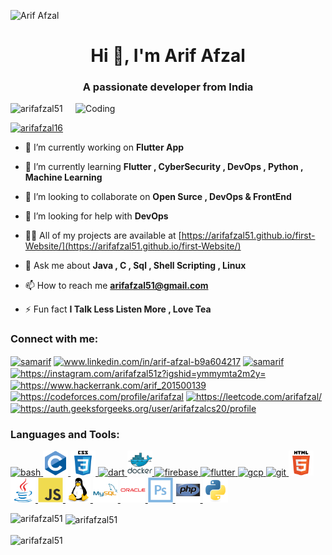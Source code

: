 ![Arif Afzal](https://user-images.githubusercontent.com/89844623/184552828-0700fbb8-e85f-49d8-b5e8-29a1b296edd4.gif)
<h1 align="center">Hi 👋, I'm Arif Afzal</h1>
<h3 align="center">A passionate developer from India</h3>
<img align="right" alt="Coding" width="400" src="https://miro.medium.com/max/1600/0*C-cPP9D2MIyeexAT.gif">
<p align="left"> <img src="https://komarev.com/ghpvc/?username=arifafzal51&label=Profile%20views&color=0e75b6&style=flat" alt="arifafzal51" /> </p>

<p align="left"> <a href="https://twitter.com/arifafzal16" target="blank"><img src="https://img.shields.io/twitter/follow/arifafzal16?logo=twitter&style=for-the-badge" alt="arifafzal16" /></a> </p>

- 🔭 I’m currently working on **Flutter App**

- 🌱 I’m currently learning **Flutter , CyberSecurity , DevOps , Python , Machine Learning**

- 👯 I’m looking to collaborate on **Open Surce , DevOps & FrontEnd**

- 🤝 I’m looking for help with **DevOps**

- 👨‍💻 All of my projects are available at [https://arifafzal51.github.io/first-Website/](https://arifafzal51.github.io/first-Website/)

- 💬 Ask me about **Java , C , Sql , Shell Scripting , Linux**

- 📫 How to reach me **arifafzal51@gmail.com**

- ⚡ Fun fact **I Talk Less Listen More , Love Tea**

<h3 align="left">Connect with me:</h3>
<p align="left">
<a href="https://twitter.com/samarif" target="blank"><img align="center" src="https://raw.githubusercontent.com/rahuldkjain/github-profile-readme-generator/master/src/images/icons/Social/twitter.svg" alt="samarif" height="30" width="40" /></a>
<a href="https://linkedin.com/in/www.linkedin.com/in/arif-afzal-b9a604217" target="blank"><img align="center" src="https://raw.githubusercontent.com/rahuldkjain/github-profile-readme-generator/master/src/images/icons/Social/linked-in-alt.svg" alt="www.linkedin.com/in/arif-afzal-b9a604217" height="30" width="40" /></a>
<a href="https://fb.com/samarif" target="blank"><img align="center" src="https://raw.githubusercontent.com/rahuldkjain/github-profile-readme-generator/master/src/images/icons/Social/facebook.svg" alt="samarif" height="30" width="40" /></a>
<a href="https://instagram.com/https://instagram.com/arifafzal51z?igshid=ymmymta2m2y=" target="blank"><img align="center" src="https://raw.githubusercontent.com/rahuldkjain/github-profile-readme-generator/master/src/images/icons/Social/instagram.svg" alt="https://instagram.com/arifafzal51z?igshid=ymmymta2m2y=" height="30" width="40" /></a>
<a href="https://www.hackerrank.com/https://www.hackerrank.com/arif_201500139" target="blank"><img align="center" src="https://raw.githubusercontent.com/rahuldkjain/github-profile-readme-generator/master/src/images/icons/Social/hackerrank.svg" alt="https://www.hackerrank.com/arif_201500139" height="30" width="40" /></a>
<a href="https://codeforces.com/profile/https://codeforces.com/profile/arifafzal" target="blank"><img align="center" src="https://raw.githubusercontent.com/rahuldkjain/github-profile-readme-generator/master/src/images/icons/Social/codeforces.svg" alt="https://codeforces.com/profile/arifafzal" height="30" width="40" /></a>
<a href="https://www.leetcode.com/https://leetcode.com/arifafzal/" target="blank"><img align="center" src="https://raw.githubusercontent.com/rahuldkjain/github-profile-readme-generator/master/src/images/icons/Social/leet-code.svg" alt="https://leetcode.com/arifafzal/" height="30" width="40" /></a>
<a href="https://auth.geeksforgeeks.org/user/https://auth.geeksforgeeks.org/user/arifafzalcs20/profile" target="blank"><img align="center" src="https://raw.githubusercontent.com/rahuldkjain/github-profile-readme-generator/master/src/images/icons/Social/geeks-for-geeks.svg" alt="https://auth.geeksforgeeks.org/user/arifafzalcs20/profile" height="30" width="40" /></a>
</p>

<h3 align="left">Languages and Tools:</h3>
<p align="left"> <a href="https://www.gnu.org/software/bash/" target="_blank" rel="noreferrer"> <img src="https://www.vectorlogo.zone/logos/gnu_bash/gnu_bash-icon.svg" alt="bash" width="40" height="40"/> </a> <a href="https://www.cprogramming.com/" target="_blank" rel="noreferrer"> <img src="https://raw.githubusercontent.com/devicons/devicon/master/icons/c/c-original.svg" alt="c" width="40" height="40"/> </a> <a href="https://www.w3schools.com/css/" target="_blank" rel="noreferrer"> <img src="https://raw.githubusercontent.com/devicons/devicon/master/icons/css3/css3-original-wordmark.svg" alt="css3" width="40" height="40"/> </a> <a href="https://dart.dev" target="_blank" rel="noreferrer"> <img src="https://www.vectorlogo.zone/logos/dartlang/dartlang-icon.svg" alt="dart" width="40" height="40"/> </a> <a href="https://www.docker.com/" target="_blank" rel="noreferrer"> <img src="https://raw.githubusercontent.com/devicons/devicon/master/icons/docker/docker-original-wordmark.svg" alt="docker" width="40" height="40"/> </a> <a href="https://firebase.google.com/" target="_blank" rel="noreferrer"> <img src="https://www.vectorlogo.zone/logos/firebase/firebase-icon.svg" alt="firebase" width="40" height="40"/> </a> <a href="https://flutter.dev" target="_blank" rel="noreferrer"> <img src="https://www.vectorlogo.zone/logos/flutterio/flutterio-icon.svg" alt="flutter" width="40" height="40"/> </a> <a href="https://cloud.google.com" target="_blank" rel="noreferrer"> <img src="https://www.vectorlogo.zone/logos/google_cloud/google_cloud-icon.svg" alt="gcp" width="40" height="40"/> </a> <a href="https://git-scm.com/" target="_blank" rel="noreferrer"> <img src="https://www.vectorlogo.zone/logos/git-scm/git-scm-icon.svg" alt="git" width="40" height="40"/> </a> <a href="https://www.w3.org/html/" target="_blank" rel="noreferrer"> <img src="https://raw.githubusercontent.com/devicons/devicon/master/icons/html5/html5-original-wordmark.svg" alt="html5" width="40" height="40"/> </a> <a href="https://www.java.com" target="_blank" rel="noreferrer"> <img src="https://raw.githubusercontent.com/devicons/devicon/master/icons/java/java-original.svg" alt="java" width="40" height="40"/> </a> <a href="https://developer.mozilla.org/en-US/docs/Web/JavaScript" target="_blank" rel="noreferrer"> <img src="https://raw.githubusercontent.com/devicons/devicon/master/icons/javascript/javascript-original.svg" alt="javascript" width="40" height="40"/> </a> <a href="https://www.linux.org/" target="_blank" rel="noreferrer"> <img src="https://raw.githubusercontent.com/devicons/devicon/master/icons/linux/linux-original.svg" alt="linux" width="40" height="40"/> </a> <a href="https://www.mysql.com/" target="_blank" rel="noreferrer"> <img src="https://raw.githubusercontent.com/devicons/devicon/master/icons/mysql/mysql-original-wordmark.svg" alt="mysql" width="40" height="40"/> </a> <a href="https://www.oracle.com/" target="_blank" rel="noreferrer"> <img src="https://raw.githubusercontent.com/devicons/devicon/master/icons/oracle/oracle-original.svg" alt="oracle" width="40" height="40"/> </a> <a href="https://www.photoshop.com/en" target="_blank" rel="noreferrer"> <img src="https://raw.githubusercontent.com/devicons/devicon/master/icons/photoshop/photoshop-line.svg" alt="photoshop" width="40" height="40"/> </a> <a href="https://www.php.net" target="_blank" rel="noreferrer"> <img src="https://raw.githubusercontent.com/devicons/devicon/master/icons/php/php-original.svg" alt="php" width="40" height="40"/> </a> <a href="https://www.python.org" target="_blank" rel="noreferrer"> <img src="https://raw.githubusercontent.com/devicons/devicon/master/icons/python/python-original.svg" alt="python" width="40" height="40"/> </a> </p>

<p><img align="left" src="https://github-readme-stats.vercel.app/api/top-langs?username=arifafzal51&show_icons=true&locale=en&layout=compact" alt="arifafzal51" /></p>

<p>&nbsp;<img align="center" src="https://github-readme-stats.vercel.app/api?username=arifafzal51&show_icons=true&locale=en" alt="arifafzal51" /></p>

<p><img align="center" src="https://github-readme-streak-stats.herokuapp.com/?user=arifafzal51&" alt="arifafzal51" /></p>
